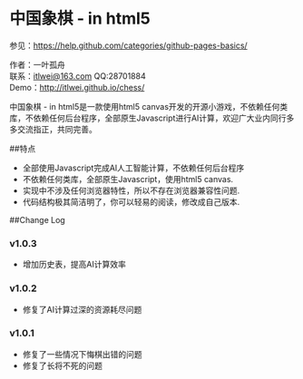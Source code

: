 中国象棋 - in html5
===========

参见：https://help.github.com/categories/github-pages-basics/

作者：一叶孤舟<br>
联系：itlwei@163.com  QQ:28701884<br>
Demo：http://itlwei.github.io/chess/

中国象棋 - in html5是一款使用html5 canvas开发的开源小游戏，不依赖任何类库，不依赖任何后台程序，全部原生Javascript进行AI计算，欢迎广大业内同行多多交流指正，共同完善。

##特点

* 全部使用Javascript完成AI人工智能计算，不依赖任何后台程序
* 不依赖任何类库，全部原生Javascript，使用html5 canvas.
* 实现中不涉及任何浏览器特性，所以不存在浏览器兼容性问题.
* 代码结构极其简洁明了，你可以轻易的阅读，修改成自己版本.

##Change Log
### v1.0.3
* 增加历史表，提高AI计算效率

### v1.0.2
* 修复了AI计算过深的资源耗尽问题

### v1.0.1
* 修复了一些情况下悔棋出错的问题
* 修复了长将不死的问题
